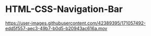 # HTML-CSS-Navigation-Bar



https://user-images.githubusercontent.com/42389395/171057492-edd5f557-aec3-49b7-b0d5-b20943ac616a.mov

